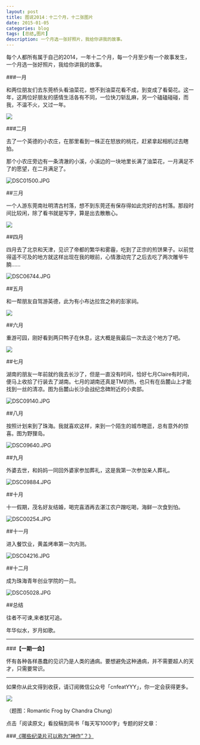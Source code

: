 ```yaml
---
layout: post
title: 图说2014：十二个月，十二张图片
date: 2015-01-05
categories: blog
tags: [总结,图片]
description: 一个月选一张好照片，我给你讲我的故事。
---
```



每个人都所有属于自己的2014，一年十二个月，每一个月至少有一个故事发生，一个月选一张好照片，我给你讲我的故事。

###一月

和两位朋友们去东莞桥头看油菜花，想不到油菜花看不成，到变成了看菊花。这一年，这两位好朋友的感情生活各有不同，一位快刀斩乱麻，另一个磕磕碰碰，而我，不温不火，又过一年。

![](http://cnfeat.qiniudn.com/DSC00672.JPG)

###二月

去了一个英德的小农庄，在那里看到一株正在怒放的桃花，赶紧拿起相机过去瞎拍。

那个小农庄旁边有一条清澈的小溪，小溪边的一块地里长满了油菜花，一月满足不了的愿望，在二月满足了。

![DSC01500.JPG](http://upload-images.jianshu.io/upload_images/32598-1a34af58dc251a7f.JPG)

##三月

一个人游东莞南社明清古村落，想不到东莞还有保存得如此完好的古村落。那段时间比较闲，除了看书就是写字，算是出去散散心。

![](http://cnfeat.qiniudn.com/DSC05741.JPG)

##四月

四月去了北京和天津，见识了帝都的繁华和雾霾，吃到了正宗的煎饼果子。以前觉得遥不可及的地方就这样出现在我的眼前，心情激动完了之后去吃了两次雕爷牛腩……

![DSC06744.JPG](http://upload-images.jianshu.io/upload_images/32598-5c6f9c8ac10c0330.JPG)

##五月

和一帮朋友自驾游英德，此为有小布达拉宫之称的彭家祠。
 
![](http://cnfeat.qiniudn.com/DSC01903.JPG)

##六月

重游可园，刚好看到两只鸭子在休息，这大概是我最后一次去这个地方了吧。

![](http://cnfeat.qiniudn.com/DSC08863.JPG)

##七月

湖南的朋友一年前就约我去长沙了，但是一直没有时间，恰好七月Claire有时间，便马上收拾了行装去了湖南。七月的湖南还真是TM的热，也只有在岳麓山上才能找到一丝的清凉。图为岳麓山长沙会战纪念碑附近的小卖部。

![DSC09140.JPG](http://upload-images.jianshu.io/upload_images/32598-b66436656dfc6ee6.JPG)

##八月

按照计划来到了珠海。我就喜欢这样，来到一个陌生的城市瞎逛，总有意外的惊喜。图为野狸岛。

![DSC09640.JPG](http://upload-images.jianshu.io/upload_images/32598-437dc6e677ab1627.JPG)

##九月

外婆去世，和妈妈一同回外婆家参加葬礼，这是我第一次参加亲人葬礼。

![DSC09884.JPG](http://upload-images.jianshu.io/upload_images/32598-35971242a2b79608.JPG)

##十月

十一假期，茂名好友结婚，喝完喜酒再去湛江农户蹭吃喝，海鲜一次食到怕。

![DSC00254.JPG](http://upload-images.jianshu.io/upload_images/32598-d7814a6433945548.JPG)

##十一月

进入餐饮业，黄盖烤串第一次内测。

![DSC04216.JPG](http://upload-images.jianshu.io/upload_images/32598-34f0cbbe00b44fe3.JPG)

##十二月

成为珠海青年创业学院的一员。

![DSC05028.JPG](http://upload-images.jianshu.io/upload_images/32598-3da86d57ff55b32d.JPG)

##总结

往者不可谏,来者犹可追。

年华似水，岁月如歌。

---

###**【一期一会】**

怀有各种各样愚蠢的见识乃是人类的通病。要想避免这种通病，并不需要超人的天才，只需要常识。

----

如果你从此文得到收获，请订阅微信公众号「cnfeatYYY」，你一定会获得更多。

![](http://7d9mjz.com1.z0.glb.clouddn.com/2014-12-15.jpg)

（题图：Romantic Frog by Chandra Chung）

点击「阅读原文」看投稿到简书「每天写1000字」专题的好文章：

###[《哪些纪录片可以称为“神作”？》](http://www.jianshu.com/p/9ea26d69c6c3)



